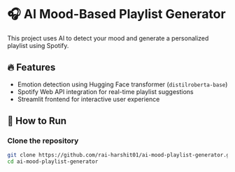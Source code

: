 # 🎧 AI Mood-Based Playlist Generator
This project uses AI to detect your mood and generate a personalized playlist using Spotify.

## 🔥 Features
- Emotion detection using Hugging Face transformer (`distilroberta-base`)
- Spotify Web API integration for real-time playlist suggestions
- Streamlit frontend for interactive user experience

## 🚀 How to Run

### Clone the repository
```bash
git clone https://github.com/rai-harshit01/ai-mood-playlist-generator.git
cd ai-mood-playlist-generator
